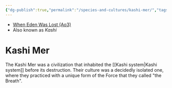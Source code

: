 ```yaml
---
{"dg-publish":true,"permalink":"/species-and-cultures/kashi-mer/","tags":["culture"],"noteIcon":"saber1"}
---
```


- [When Eden Was Lost (Ao3)](https://archiveofourown.org/works/19334440)
- Also known as *Kashi*
# Kashi Mer

The Kashi Mer was a civilization that inhabited the [[Kashi system\|Kashi system]] before its destruction. Their culture was a decidedly isolated one, where they practiced with a unique form of the Force that they called "the Breath". 


